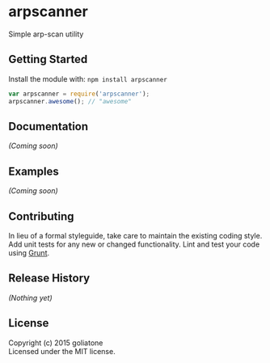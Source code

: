 # arpscanner

Simple arp-scan utility

## Getting Started
Install the module with: `npm install arpscanner`

```javascript
var arpscanner = require('arpscanner');
arpscanner.awesome(); // "awesome"
```

## Documentation
_(Coming soon)_

## Examples
_(Coming soon)_

## Contributing
In lieu of a formal styleguide, take care to maintain the existing coding style. Add unit tests for any new or changed functionality. Lint and test your code using [Grunt](http://gruntjs.com/).

## Release History
_(Nothing yet)_

## License
Copyright (c) 2015 goliatone  
Licensed under the MIT license.
